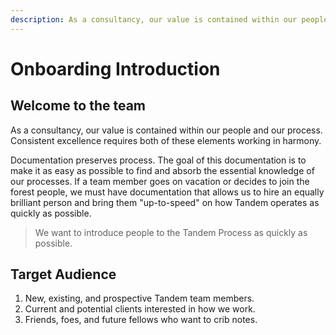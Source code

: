 ```yaml
---
description: As a consultancy, our value is contained within our people and our process.
---
```

Onboarding Introduction
=======================

Welcome to the team
-------------------

As a consultancy, our value is contained within our people and our process. Consistent excellence requires both of these elements working in harmony.

Documentation preserves process. The goal of this documentation is to make it as easy as possible to find and absorb the essential knowledge of our processes. If a team member goes on vacation or decides to join the forest people, we must have documentation that allows us to hire an equally brilliant person and bring them "up-to-speed" on how Tandem operates as quickly as possible.

> We want to introduce people to the Tandem Process as quickly as possible.

Target Audience
---------------

1. New, existing, and prospective Tandem team members.
2. Current and potential clients interested in how we work.
3. Friends, foes, and future fellows who want to crib notes.
